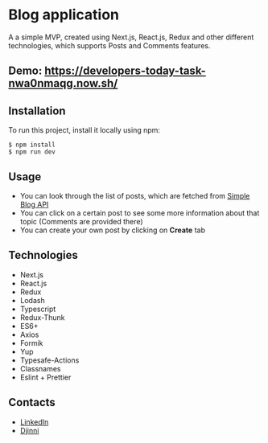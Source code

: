 # Blog application
A a simple MVP, created using Next.js, React.js, Redux and other different technologies, which supports Posts and Comments features.

## Demo: https://developers-today-task-nwa0nmaqg.now.sh/

## Installation

To run this project, install it locally using npm:

```
$ npm install
$ npm run dev
```

## Usage

 - You can look through the list of posts, which are fetched from [Simple Blog API](https://documenter.getpostman.com/view/1917440/RzteTChV?version=latest#3b915faa-372f-4533-bcd3-0c9968f0db02)
 - You can click on a certain post to see some more information about that topic (Comments are provided there)
 - You can create your own post by clicking on __Create__ tab

## Technologies
- Next.js 
- React.js
- Redux 
- Lodash
- Typescript
- Redux-Thunk
- ES6+
- Axios
- Formik
- Yup
- Typesafe-Actions
- Classnames
- Eslint + Prettier

## Contacts
 - [LinkedIn](https://www.linkedin.com/in/nikita-dvortsov-5034b9195/)
 - [Djinni](https://djinni.co/q/fa550da964/)
